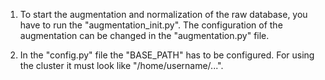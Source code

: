1. To start the augmentation and normalization of the raw database, you have to run the "augmentation_init.py". The configuration of the augmentation can be changed in the "augmentation.py" file.

2. In the "config.py" file the "BASE_PATH" has to be configured. For using the cluster it must look like "/home/username/...".
